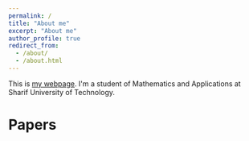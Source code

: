 ```yaml
---
permalink: /
title: "About me"
excerpt: "About me"
author_profile: true
redirect_from: 
  - /about/
  - /about.html
---
```


This is [my webpage](https://alifaryadras.github.io). I'm a student of Mathematics and Applications at Sharif University of Technology.


Papers
======
